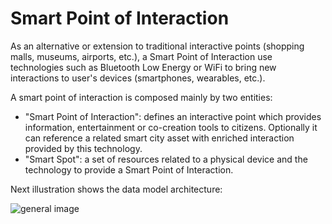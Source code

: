 # Smart Point of Interaction

As an alternative or extension to traditional interactive points (shopping malls, museums, airports, etc.), a Smart Point of Interaction use technologies such as Bluetooth Low Energy or WiFi to bring new interactions to user's devices (smartphones, wearables, etc.).

A smart point of interaction is composed mainly by two entities:
 * "Smart Point of Interaction": defines an interactive point which provides information, entertainment or co-creation tools to citizens. Optionally it can reference a related smart city asset with enriched interaction provided by this technology.
 * "Smart Spot": a set of resources related to a physical device and the technology to provide a Smart Point of Interaction.

Next illustration shows the data model architecture:

![general image](https://drive.google.com/uc?export=view&id=0B3if5y6_qyk3MGtSMFhyaW12LTA "general image")
